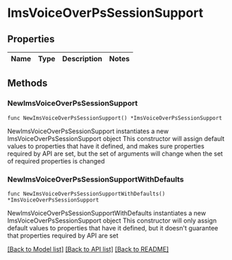 # ImsVoiceOverPsSessionSupport

## Properties

Name | Type | Description | Notes
------------ | ------------- | ------------- | -------------

## Methods

### NewImsVoiceOverPsSessionSupport

`func NewImsVoiceOverPsSessionSupport() *ImsVoiceOverPsSessionSupport`

NewImsVoiceOverPsSessionSupport instantiates a new ImsVoiceOverPsSessionSupport object
This constructor will assign default values to properties that have it defined,
and makes sure properties required by API are set, but the set of arguments
will change when the set of required properties is changed

### NewImsVoiceOverPsSessionSupportWithDefaults

`func NewImsVoiceOverPsSessionSupportWithDefaults() *ImsVoiceOverPsSessionSupport`

NewImsVoiceOverPsSessionSupportWithDefaults instantiates a new ImsVoiceOverPsSessionSupport object
This constructor will only assign default values to properties that have it defined,
but it doesn't guarantee that properties required by API are set


[[Back to Model list]](../README.md#documentation-for-models) [[Back to API list]](../README.md#documentation-for-api-endpoints) [[Back to README]](../README.md)



